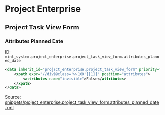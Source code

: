 # Project Enterprise

## Project Task View Form

### Attributes Planned Date

ID: `mint_system.project_enterprise.project_task_view_form.attributes_planned_date`

```xml
<data inherit_id="project_enterprise.project_task_view_form" priority="50">
    <xpath expr="//div[@class='w-100'][1]]" position="attributes">
        <attributes name="invisible">False</attributes>
    </xpath>
</data>

```

Source: [snippets/project_enterprise.project_task_view_form.attributes_planned_date.xml](https://github.com/Mint-System/Odoo-Build/tree/main/snippets/project_enterprise.project_task_view_form.attributes_planned_date.xml)
